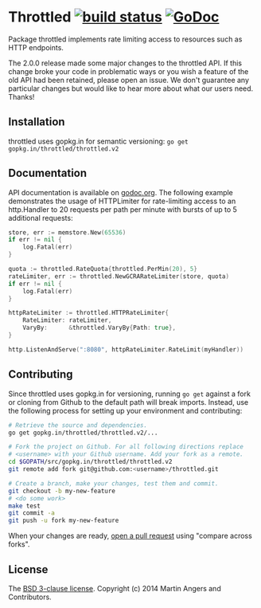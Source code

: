 # Throttled [![build status](https://secure.travis-ci.org/throttled/throttled.svg)](https://travis-ci.org/throttled/throttled) [![GoDoc](https://godoc.org/gopkg.in/throttled/throttled.v2?status.svg)](https://godoc.org/gopkg.in/throttled/throttled.v2)

Package throttled implements rate limiting access to resources such as
HTTP endpoints.

The 2.0.0 release made some major changes to the throttled API. If
this change broke your code in problematic ways or you wish a feature
of the old API had been retained, please open an issue.  We don't
guarantee any particular changes but would like to hear more about
what our users need. Thanks!

## Installation

throttled uses gopkg.in for semantic versioning:
`go get gopkg.in/throttled/throttled.v2`

## Documentation

API documentation is available on [godoc.org][doc]. The following
example demonstrates the usage of HTTPLimiter for rate-limiting access
to an http.Handler to 20 requests per path per minute with bursts of
up to 5 additional requests:

```go
store, err := memstore.New(65536)
if err != nil {
	log.Fatal(err)
}

quota := throttled.RateQuota{throttled.PerMin(20), 5}
rateLimiter, err := throttled.NewGCRARateLimiter(store, quota)
if err != nil {
	log.Fatal(err)
}

httpRateLimiter := throttled.HTTPRateLimiter{
	RateLimiter: rateLimiter,
	VaryBy:      &throttled.VaryBy{Path: true},
}

http.ListenAndServe(":8080", httpRateLimiter.RateLimit(myHandler))
```

## Contributing

Since throttled uses gopkg.in for versioning, running `go get` against
a fork or cloning from Github to the default path will break
imports. Instead, use the following process for setting up your
environment and contributing:

```sh
# Retrieve the source and dependencies.
go get gopkg.in/throttled/throttled.v2/...

# Fork the project on Github. For all following directions replace
# <username> with your Github username. Add your fork as a remote.
cd $GOPATH/src/gopkg.in/throttled/throttled.v2
git remote add fork git@github.com:<username>/throttled.git

# Create a branch, make your changes, test them and commit.
git checkout -b my-new-feature
# <do some work>
make test 
git commit -a
git push -u fork my-new-feature
```

When your changes are ready, [open a pull request][pr] using "compare
across forks".

## License

The [BSD 3-clause license][bsd]. Copyright (c) 2014 Martin Angers and Contributors.

[blog]: http://0value.com/throttled--guardian-of-the-web-server
[bsd]: https://opensource.org/licenses/BSD-3-Clause
[doc]: https://godoc.org/gopkg.in/throttled/throttled.v2
[puerkitobio]: https://github.com/puerkitobio/
[pr]: https://github.com/throttled/throttled/compare
